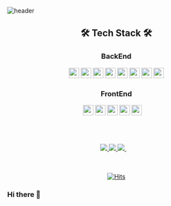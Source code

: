 ![header](https://capsule-render.vercel.app/api?type=waving&color=auto&height=300&section=header&text=Kwon%20Ohsoo&fontSize=90&animation=fadeIn&fontAlignY=38&desc=Decorate%20GitHub%20Profile%20or%20any%20Repo%20like%20me!&descAlignY=51&descAlign=62)

<div align="center">   
  <h2>🛠️ Tech Stack 🛠️</h2>
  <h3>BackEnd</h3>
<img src="https://img.shields.io/badge/Java-CD5050?style=flat-square&logo=Java&logoColor=white" height="24" /> 
<img src="https://img.shields.io/badge/Spring-369F36?style=flat-square&logo=Spring&logoColor=white" height="24" /> 
<img src="https://img.shields.io/badge/SpringBoot-369F36?style=flat-square&logo=SpringBoot&logoColor=white" height="24" /> 
<img src="https://img.shields.io/badge/Hibernate-CC9966?style=flat-square&logo=Hibernate&logoColor=white" height="24" /> 
<img src="https://img.shields.io/badge/MyBatis-F80000?style=for-the-badge&logo=MyBatis&logoColor=white" height="24" /> 
<img src="https://img.shields.io/badge/MySQL-5C6BC0?style=flat-square&logo=mySQL&logoColor=white" height="24" /> 
<img src="https://img.shields.io/badge/oracle-F80000?style=for-the-badge&logo=oracle&logoColor=white" height="24" /> 
<img src="https://img.shields.io/badge/redis-F80000?style=for-the-badge&logo=redis&logoColor=white" height="24" /> 
  <h3>FrontEnd</h3>
<img src="https://img.shields.io/badge/react-61DAFB?style=for-the-badge&logo=react&logoColor=white" height="24" /> 
<img src="https://img.shields.io/badge/axios-5A29E4?style=for-the-badge&logo=axios&logoColor=white" height="24" /> 
<img src="https://img.shields.io/badge/html5-E34F26?style=for-the-badge&logo=html5&logoColor=white" height="24" /> 
<img src="https://img.shields.io/badge/css3-1572B6?style=for-the-badge&logo=css3&logoColor=white" height="24" /> 
<img src="https://img.shields.io/badge/javascript-F7DF1E?style=for-the-badge&logo=javascript&logoColor=white" height="24" /> 
 <br/><br/><br/>


  <h2></h2>
  <a href="https://kwonohsoo.tistory.com/">
  <img src="https://img.shields.io/badge/Tech Blog-63CC63?style=flat-square&logo=Blogger&logoColor=white"/>
  </a>
  <a href="https://www.instagram.com/rnjsdhtn/">
  <img src="https://img.shields.io/badge/Instagram-FF5A5A?style=flat-square&logo=Instagram&logoColor=white"/>
  </a>
  <a href="mailto:kwon524@naver.com">
  <img src="https://img.shields.io/badge/Gmail-FF8C0A?style=flat-square&logo=Gmail&logoColor=white"/>
  </a>
 <br/><br/><br/>
  
[![Hits](https://hits.seeyoufarm.com/api/count/incr/badge.svg?url=https%3A%2F%2Fgithub.com%2Fkwonohsoo&count_bg=%234E97D4&title_bg=%23555555&icon=github.svg&icon_color=%23E7E7E7&title=hits&edge_flat=false)](https://hits.seeyoufarm.com)
</div>

<!-- 깃헙 커밋수, 풀리퀘수 등 보여주는 카드 및 어떤 언어를 주력으로 사용했는지 나오는 표 
<div align="center">   
    
![Anurag's GitHub stats](https://github-readme-stats.vercel.app/api?username=kwonohsoo&show_icons=true&theme=highcontrast)
![Top Langs](https://github-readme-stats.vercel.app/api/top-langs/?username=kwonohsoo&layout=compact&theme=highcontrast)   
</div>
-->



### Hi there 👋

<!--
**kwonohsoo/kwonohsoo** is a ✨ _special_ ✨ repository because its `README.md` (this file) appears on your GitHub profile.

Here are some ideas to get you started:

- 🔭 I’m currently working on ...
- 🌱 I’m currently learning ...
- 👯 I’m looking to collaborate on ...
- 🤔 I’m looking for help with ...
- 💬 Ask me about ...
- 📫 How to reach me: ...
- 😄 Pronouns: ...
- ⚡ Fun fact: ...
-->
